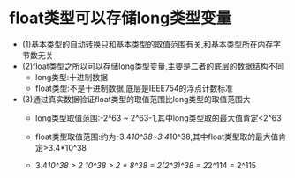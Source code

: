 # float类型可以存储long类型变量

+ (1)基本类型的自动转换只和基本类型的取值范围有关,和基本类型所在内存字节数无关
+ (2)float类型之所以可以存储long类型变量,主要是二者的底层的数据结构不同
    + long类型:十进制数据
    + float类型:不是十进制数据,底层是IEEE754的浮点计数标准
+ (3)通过真实数据验证float类型的取值范围比long类型的取值范围大
    + long类型取值范围:-2^63 ~ 2^63-1,其中long类型取的最大值肯定<2^63
    + float类型取值范围:约为-3.4*10^38~3.4*10^38,其中float类型取的最大值肯定>3.4*10^38

    + 3.4*10^38 > 2 *10^38 > 2 * 8^38 = 2*(2^3)^38 = 2*2^114 = 2^115

